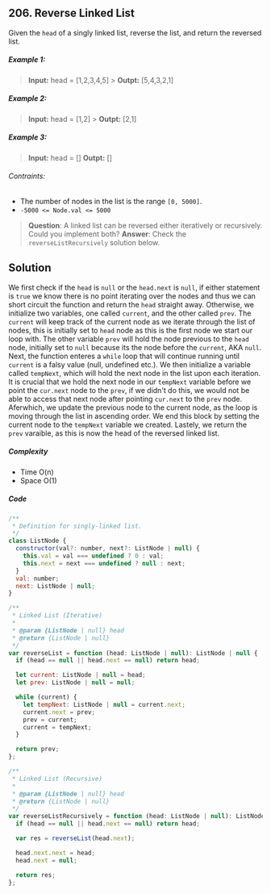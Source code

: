 ## 206. Reverse Linked List

Given the `head` of a singly linked list, reverse the list, and return the reversed list.

##### Example 1:

> **Input:** head = [1,2,3,4,5] > **Outpt:** [5,4,3,2,1]

##### Example 2:

> **Input:** head = [1,2] > **Outpt:** [2,1]

##### Example 3:

> **Input:** head = []
> **Outpt:** []

###### Contraints:

- The number of nodes in the list is the range `[0, 5000]`.
- `-5000 <= Node.val <= 5000`

> **Question**: A linked list can be reversed either iteratively or recursively. Could you implement both?
> **Answer**: Check the `reverseListRecursively` solution below.

## Solution

We first check if the `head` is `null` or the `head.next` is `null`, if either statement is `true` we know there is no point iterating over the nodes and thus we can short circuit the function and return the `head` straight away. Otherwise, we initialize two variables, one called `current`, and the other called `prev`. The `current` will keep track of the current node as we iterate through the list of nodes, this is initially set to `head` node as this is the first node we start our loop with. The other variable `prev` will hold the node previous to the `head` node, initially set to `null` because its the node before the `current`, AKA `null`. Next, the function enteres a `while` loop that will continue running until `current` is a falsy value (null, undefined etc.). We then initialize a variable called `tempNext`, which will hold the next node in the list upon each iteration. It is crucial that we hold the next node in our `tempNext` variable before we point the `cur.next` node to the `prev`, if we didn't do this, we would not be able to access that next node after pointing `cur.next` to the `prev` node. Aferwhich, we update the previous node to the current node, as the loop is moving through the list in ascending order. We end this block by setting the current node to the `tempNext` variable we created. Lastely, we return the `prev` varaible, as this is now the head of the reversed linked list.

##### Complexity

- Time O(n)
- Space O(1)

##### Code

```javascript
/**
 * Definition for singly-linked list.
 */
class ListNode {
  constructor(val?: number, next?: ListNode | null) {
    this.val = val === undefined ? 0 : val;
    this.next = next === undefined ? null : next;
  }
  val: number;
  next: ListNode | null;
}

/**
 * Linked List (Iterative)
 *
 * @param {ListNode | null} head
 * @return {ListNode | null}
 */
var reverseList = function (head: ListNode | null): ListNode | null {
  if (head == null || head.next == null) return head;

  let current: ListNode | null = head;
  let prev: ListNode | null = null;

  while (current) {
    let tempNext: ListNode | null = current.next;
    current.next = prev;
    prev = current;
    current = tempNext;
  }

  return prev;
};

/**
 * Linked List (Recursive)
 *
 * @param {ListNode | null} head
 * @return {ListNode | null}
 */
var reverseListRecursively = function (head: ListNode | null): ListNode | null {
  if (head == null || head.next == null) return head;

  var res = reverseList(head.next);

  head.next.next = head;
  head.next = null;

  return res;
};
```
